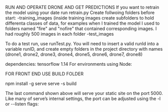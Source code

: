 RUN AND OPERATE DRONE AND GET PREDICTIONS
If you want to retrain the model using your date run retrain.py Create follwoing folders before start: -training_images (inside training images create subfolders to hold differenta classes of data, for examples when I trained the model I used to folders named "fire" and "nofire" that contained corresponding images. I had roughly 500 images in each folder -test_images

To do a test run, use runTest.py. You will need to insert a valid runId into a variable runID, and create empty folders in the project directory with names (drone1, drone2, drone3, drone4, drone5, drone6, drone7, drone8)

dependencies: tensorflow 1.14
For environments using Node: 

FOR FRONT END USE BUILD FOLDER

npm install -g serve
serve -s build

The last command shown above will serve your static site on the port 5000. Like many of serve’s internal settings, the port can be adjusted using the -l or --listen flags:
